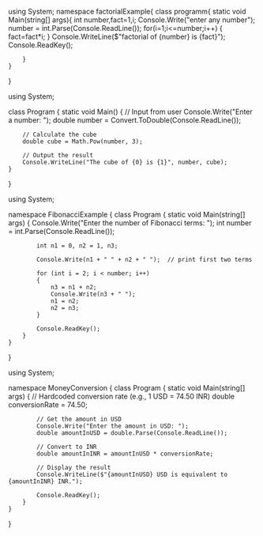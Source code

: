 using System;
namespace factorialExample{
    class programm{
        static void Main(string[] args){
            int number,fact=1,i;
            Console.Write("enter any number");
              number = int.Parse(Console.ReadLine());
              for(i=1;i<=number;i++)
              {
                  fact=fact*i;
              }
              Console.WriteLine($"factorial of {number} is {fact}");
              Console.ReadKey();
              
        }
    }
}




using System;

class Program
{
    static void Main()
    {
        // Input from user
        Console.Write("Enter a number: ");
        double number = Convert.ToDouble(Console.ReadLine());

        // Calculate the cube
        double cube = Math.Pow(number, 3);

        // Output the result
        Console.WriteLine("The cube of {0} is {1}", number, cube);
    }
}




using System;

namespace FibonacciExample
{
    class Program
    {
        static void Main(string[] args)
        {
            Console.Write("Enter the number of Fibonacci terms: ");
            int number = int.Parse(Console.ReadLine());

            int n1 = 0, n2 = 1, n3;

            Console.Write(n1 + " " + n2 + " ");  // print first two terms

            for (int i = 2; i < number; i++)
            {
                n3 = n1 + n2;
                Console.Write(n3 + " ");
                n1 = n2;
                n2 = n3;
            }

            Console.ReadKey();
        }
    }
}




using System;

namespace MoneyConversion
{
    class Program
    {
        static void Main(string[] args)
        {
            // Hardcoded conversion rate (e.g., 1 USD = 74.50 INR)
            double conversionRate = 74.50;

            // Get the amount in USD
            Console.Write("Enter the amount in USD: ");
            double amountInUSD = double.Parse(Console.ReadLine());

            // Convert to INR
            double amountInINR = amountInUSD * conversionRate;

            // Display the result
            Console.WriteLine($"{amountInUSD} USD is equivalent to {amountInINR} INR.");
            
            Console.ReadKey();
        }
    }
}
